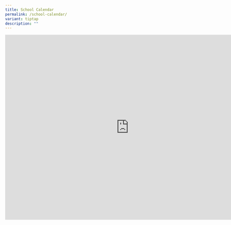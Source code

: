 ```yaml
---
title: School Calendar
permalink: /school-calendar/
variant: tiptap
description: ""
---
```

<div class="iframe-wrapper">
<iframe style="border: 0" height="600" width="800" allowfullscreen="true" frameborder="0" src="https://calendar.google.com/calendar/embed?src=c_3e60b196f8f2943e1d48076befde0a70798fb85352f92940fa62bbf87ffae34b%40group.calendar.google.com&amp;ctz=Asia%2FSingapore"></iframe>
</div>
<p></p>